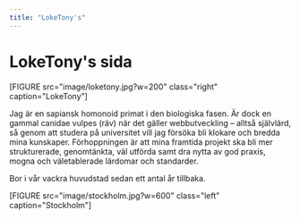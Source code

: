 ```yaml
---
title: "LokeTony's"
---
```

LokeTony's sida
=========================

[FIGURE src="image/loketony.jpg?w=200" class="right" caption="LokeTony"]

Jag är en sapiansk homonoid primat i den biologiska fasen. Är dock en gammal canidae vulpes (räv) när det gäller webbutveckling – alltså självlärd, så genom att studera på universitet vill jag försöka bli klokare och bredda mina kunskaper. Förhoppningen är att mina framtida projekt ska bli mer strukturerade, genomtänkta, väl utförda samt dra nytta av god praxis, mogna och väletablerade lärdomar och standarder.

Bor i vår vackra huvudstad sedan ett antal år tillbaka.

[FIGURE src="image/stockholm.jpg?w=600" class="left" caption="Stockholm"]
